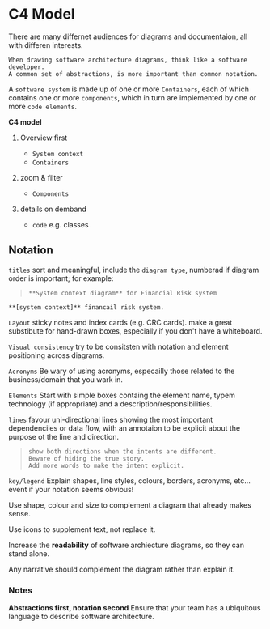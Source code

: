 # C4 Model

There are many differnet audiences for diagrams and documentaion, all with differen interests.

    When drawing software architecture diagrams, think like a software developer.
    A common set of abstractions, is more important than common notation.

A `software system` is made up of one or more `Containers`, each of which contains one or more `components`, which in turn are implemented by one or more `code elements`.

**C4 model**

1. Overview first

   - `System context`
   - `Containers`

2. zoom & filter

   - `Components`

3. details on demband
   - `code` e.g. classes

## Notation

`titles`
sort and meaningful, include the `diagram type`, numberad if diagram order is important; for example:

>     **System context diagram** for Financial Risk system

    **[system context]** financail risk system.

`Layout`
sticky notes and index cards (e.g. CRC cards).
make a great substibute for hand-drawn boxes, especially if you don't have a whiteboard.

`Visual consistency`
try to be consitsten with notation and element positioning across diagrams.

`Acronyms`
Be wary of using acronyms, especailly those related to the business/domain that you wark in.

`Elements`
Start with simple boxes containg the element name, typem technology (if appropriate) and a description/responsibilities.

`lines`
favour uni-directional lines showing the most important dependenciies or data flow, with an annotaion to be explicit about the purpose ot the line and direction.

>     show both directions when the intents are different.
>     Beware of hiding the true story.
>     Add more words to make the intent explicit.

`key/legend`
Explain shapes, line styles, colours, borders, acronyms, etc...
event if your notation seems obvious!

Use shape, colour and size to complement a diagram that already makes sense.

Use icons to supplement text, not replace it.

Increase the **readability** of software archiecture diagrams, so they can stand alone.

Any narrative should complement the diagram rather than explain it.

### Notes

**Abstractions first, notation second**
Ensure that your team has a ubiquitous language to describe software architecture.
